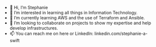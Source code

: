 - 👋 Hi, I’m Stephanie
- 👀 I’m interested in learning all things in Information Technology.
- 🌱 I’m currently learning AWS and the use of Terraform and Ansible.
- 💞️ I’m looking to collaborate on projects to show my expertise and help develop infrastructures.
- 📫 You can reach me on here or LinkedIn: linkedin.com/stephanie-a-swift

<!---
swiftdst9/swiftdst9 is a ✨ special ✨ repository because its `README.md` (this file) appears on your GitHub profile.
You can click the Preview link to take a look at your changes.
--->
